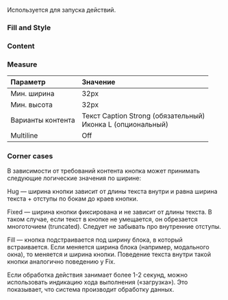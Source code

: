 Используется для запуска действий.

<!-- example(button-overview) -->

### Fill and Style

<!-- example(button-fill-and-style) -->

### Content

<!-- example(button-content) -->

### Measure

| Параметр          | Значение                                                       |
| :---------------- | :------------------------------------------------------------- |
| Мин. ширина       | 32px                                                           |
| Мин. высота       | 32px                                                           |
| Варианты контента | Текст Caption Strong (обязательный)<br>Иконка L (опциональный) |
| Multiline         | Off                                                            |

### Corner cases

В зависимости от требований контента кнопка может принимать следующие логические значения по ширине:

Hug — ширина кнопки зависит от длины текста внутри и равна ширина текста + отступы по бокам до краев кнопки.

<!-- example(button-hug-content) -->

Fixed — ширина кнопки фиксирована и не зависит от длины текста. В таком случае, если текст в кнопке не умещается, он обрезается многоточием (truncated). Следует не забывать про внутренние отступы.

<!-- example(button-fixed-content) -->

Fill — кнопка подстраивается под ширину блока, в который встраивается. Если меняется ширина блока (например, модального окна), то меняется и ширина кнопки. Поведение текста внутри такой кнопки аналогично поведению у Fix.

<!-- example(button-fill-content) -->

Если обработка действия занимает более 1-2 секунд, можно использовать индикацию хода выполнения («загрузка»). Это показывает, что система производит обработку данных.

<!-- example(button-loading-state) -->
